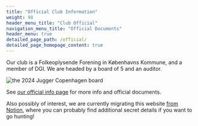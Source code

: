 ```yaml
---
title: "Official Club Information"
weight: 98
header_menu_title: "Club Official"
navigation_menu_title: "Official Documents"
header_menu: true
detailed_page_path: /official/
detailed_page_homepage_content: true
---
```

Our club is a Folkeoplysende Forening in Københavns Kommune, and a member of DGI. We are headed by a board of 5 and an auditor.

![the 2024 Jugger Copenhagen board](/images/board.png)

See [our official info page](official) for more info and official documents.

Also possibly of interest, we are currently migrating this website [from Notion](https://juggercph.notion.site/Jugger-Copenhagen-35038b95f769404ab41dd3816813577f), where you can probably find additional secret details if you want to go hunting!